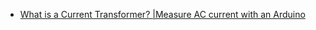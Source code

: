 - [What is a Current Transformer? |Measure AC current with an Arduino](https://youtu.be/Z3yNDjyN-bo)
